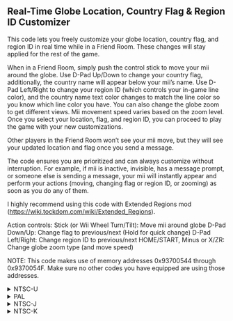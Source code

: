 ## Real-Time Globe Location, Country Flag & Region ID Customizer

This code lets you freely customize your globe location, country flag, and region ID in real time while in a Friend Room. These changes will stay applied for the rest of the game.

When in a Friend Room, simply push the control stick to move your mii around the globe. Use D-Pad Up/Down to change your country flag, additionally, the country name will appear below your mii’s name. Use D-Pad Left/Right to change your region ID (which controls your in-game line color), and the country name text color changes to match the line color so you know which line color you have. You can also change the globe zoom to get different views. Mii movement speed varies based on the zoom level. Once you select your location, flag, and region ID, you can proceed to play the game with your new customizations.

Other players in the Friend Room won’t see your mii move, but they will see your updated location and flag once you send a message.

The code ensures you are prioritized and can always customize without interruption. For example, if mii is inactive, invisible, has a message prompt, or someone else is sending a message, your mii will instantly appear and perform your actions (moving, changing flag or region ID, or zooming) as soon as you do any of them.

I highly recommend using this code with Extended Regions mod (https://wiki.tockdom.com/wiki/Extended_Regions).

Action controls:
Stick (or Wii Wheel Turn/Tilt): Move mii around globe
D-Pad Down/Up: Change flag to previous/next (Hold for quick change)
D-Pad Left/Right: Change region ID to previous/next
HOME/START, Minus or X/ZR: Change globe zoom type (and move speed)

NOTE: This code makes use of memory addresses 0x93700544 through 0x9370054F. Make sure no other codes you have equipped are using those addresses.

<details>
<summary>NTSC-U</summary>

```powerpc
0400AEDC 4800005C
0400AF4C 4800009C
0400B000 4800009C
045CFFE8 93DC033C
C262AE6C 00000044
3EA09370 38E00000
98F5054E 807E0358
88630140 2C030000
40820200 7C0802A6
9001001C 3D608042
8875054C A88B785C
A8AB785E 80DBD958
815B8F4C 48000011
43C80000 42480000
43480000 7EC802A6
1D830004 7C36642E
A18A003C 2C0C0707
41820064 C00A0038
EC000072 FC00001E
D8010010 81810014
7C846214 2C04C001
4181000C 60E4C001
48000010 2C043FFF
41800008 38803FFF
C00A0034 EC000072
FC00001E D8010010
81810014 7CA56214
B08B785C B0AB785E
B08600BC B0A600BE
60E70001 818A0060
82CA0094 7D96B078
76C50060 41820044
88AB67E7 76C40040
4182000C 38A50001
48000008 38A5FFFF
2C050000 40800008
38A00005 2C050005
40810008 38A00000
98AB67E7 98A600C5
60E70008 480000D5
3C800180 80AA00CC
2C850003 40860008
3C800104 7EC52039
4182001C 3863FFFF
2C030000 40800008
38600002 9875054C
60E70010 38800000
75830018 41820050
886B6858 8895054D
38840001 2C040001
41820018 2C040012
41820010 2C040017
4180002C 38800012
75960008 4182000C
38630001 48000008
3863FFFF 986B6858
986600B8 60E70002
48000049 9895054D
2C070000 4182006C
8BFD2B0C 83DBD918
8BDE0059 7C1FF000
41820010 9BDD2B0C
7FDFF378 60E70004
98F5054E 3AA00000
8181001C 398C02A0
7D8803A6 4E800020
7FC802A6 9421FF80
BC610008 38800007
3D808070 618CCED8
7D8903A6 4E800421
B8610008 38210080
7FC803A6 4E800020
2C110000 00000000
C262B150 00000004
3C609370 8883054E
2C840000 40860010
901D2AEC 38000001
9803054C 00000000
C262B4AC 00000003
3F209370 8B39054E
2C190000 4C820020
9421FFD0 00000000
C25CE918 0000001A
7C7D1B78 387F0270
3C808088 6084FADC
3D80805D 618C1C7C
7D8903A6 4E800421
80630028 3F809370
80BC0544 2C050000
40820014 80A30018
90BC0544 80A3001C
90BC0548 3CA0809C
8185D918 818C00E8
2C0C0005 41820028
2C0C0006 41820020
80BC0544 90A30018
80BC0548 90A3001C
38A00000 90BC054C
48000048 3CA08042
88A567E7 3C80808A
608444D4 2C850004
40860008 38840008
40850008 3884FFFC
1CA50004 7C842A14
88A40000 98A30019
88A40001 98A3001B
88A40002 98A3001D
801D033C 7FA3EB78
60000000 00000000
C25CFEE8 00000008
7D6802A6 3F609370
7C761B78 899B054E
71800002 40820010
2C0C0000 41820018
396B0018 3F60809C
396B0088 7D6803A6
4E800020 80030038
60000000 00000000
C25CFFC0 00000005
90010014 3CA09370
8805054E 2C000000
41820010 9883003C
8885054C 38840001
60000000 00000000
C25CFFDC 0000000C
3BC0000A 3CA09370
8985054E 2C0C0000
41820048 3BC00002
7180001E 40820010
801C033C 2C00000A
41800020 38800001
81630014 988B00F9
38800003 90960038
718C0004 40820014
7D6802A6 396B0010
7D6803A6 4E800020
389C0340 00000000
C25CEB58 00000004
80030038 3C609370
8863054E 2C030000
41820008 38000000
60000000 00000000
C2749C88 00000005
3FE09370 8BFF054E
2C1F0000 41820010
3BE00056 93FD00D4
93FD008C 83E1008C
60000000 00000000
```
</details>

<details>
<summary>PAL</summary>

```powerpc
0400AF7C 4800005C
0400AFEC 4800009C
0400B0A0 4800009C
045E5DC4 93DC033C
C25DA8F8 00000044
3EA09370 38E00000
98F5054E 807E0358
88630140 2C030000
40820200 7C0802A6
9001001C 3D608043
8875054C A88BBBDC
A8ABBBDE 80DB2108
815BD70C 48000011
43C80000 42480000
43480000 7EC802A6
1D830004 7C36642E
A18A003C 2C0C0707
41820064 C00A0038
EC000072 FC00001E
D8010010 81810014
7C846214 2C04C001
4181000C 60E4C001
48000010 2C043FFF
41800008 38803FFF
C00A0034 EC000072
FC00001E D8010010
81810014 7CA56214
B08BBBDC B0ABBBDE
B08600BC B0A600BE
60E70001 818A0060
82CA0094 7D96B078
76C50060 41820044
88ABAB67 76C40040
4182000C 38A50001
48000008 38A5FFFF
2C050000 40800008
38A00005 2C050005
40810008 38A00000
98ABAB67 98A600C5
60E70008 480000D5
3C800180 80AA00CC
2C850003 40860008
3C800104 7EC52039
4182001C 3863FFFF
2C030000 40800008
38600002 9875054C
60E70010 38800000
75830018 41820050
886BABD8 8895054D
38840001 2C040001
41820018 2C040012
41820010 2C040017
4180002C 38800012
75960008 4182000C
38630001 48000008
3863FFFF 986BABD8
986600B8 60E70002
48000049 9895054D
2C070000 4182006C
8BFD2B0C 83DB20D8
8BDE0059 7C1FF000
41820010 9BDD2B0C
7FDFF378 60E70004
98F5054E 3AA00000
8181001C 398C02A0
7D8803A6 4E800020
7FC802A6 9421FF80
BC610008 38800007
3D808071 618C497C
7D8903A6 4E800421
B8610008 38210080
7FC803A6 4E800020
2C110000 00000000
C25DABDC 00000004
3C609370 8883054E
2C840000 40860010
901D2AEC 38000001
9803054C 00000000
C25DAF38 00000003
3F209370 8B39054E
2C190000 4C820020
9421FFD0 00000000
C25E46F4 0000001A
7C7D1B78 387F0270
3C808089 608453D4
3D80805E 618C8368
7D8903A6 4E800421
80630028 3F809370
80BC0544 2C050000
40820014 80A30018
90BC0544 80A3001C
90BC0548 3CA0809C
818520D8 818C00E8
2C0C0005 41820028
2C0C0006 41820020
80BC0544 90A30018
80BC0548 90A3001C
38A00000 90BC054C
48000048 3CA08043
88A5AB67 3C80808A
60849DFC 2C850004
40860008 38840008
40850008 3884FFFC
1CA50004 7C842A14
88A40000 98A30019
88A40001 98A3001B
88A40002 98A3001D
801D033C 7FA3EB78
60000000 00000000
C25E5CC4 00000008
7D6802A6 3F609370
7C761B78 899B054E
71800002 40820010
2C0C0000 41820018
396B0018 3F60809C
396B0088 7D6803A6
4E800020 80030038
60000000 00000000
C25E5D9C 00000005
90010014 3CA09370
8805054E 2C000000
41820010 9883003C
8885054C 38840001
60000000 00000000
C25E5DB8 0000000C
3BC0000A 3CA09370
8985054E 2C0C0000
41820048 3BC00002
7180001E 40820010
801C033C 2C00000A
41800020 38800001
81630014 988B00F9
38800003 90960038
718C0004 40820014
7D6802A6 396B0010
7D6803A6 4E800020
389C0340 00000000
C25E4934 00000004
80030038 3C609370
8863054E 2C030000
41820008 38000000
60000000 00000000
C274F1C8 00000005
3FE09370 8BFF054E
2C1F0000 41820010
3BE00056 93FD00D4
93FD008C 83E1008C
60000000 00000000
```
</details>

<details>
<summary>NTSC-J</summary>

```powerpc
0400AEA0 4800005C
0400AF10 4800009C
0400AFC4 4800009C
045E56A0 93DC033C
C25DA1D4 00000044
3EA09370 38E00000
98F5054E 807E0358
88630140 2C030000
40820200 7C0802A6
9001001C 3D608043
8875054C A88BB55C
A8ABB55E 80DB1168
815BC76C 48000011
43C80000 42480000
43480000 7EC802A6
1D830004 7C36642E
A18A003C 2C0C0707
41820064 C00A0038
EC000072 FC00001E
D8010010 81810014
7C846214 2C04C001
4181000C 60E4C001
48000010 2C043FFF
41800008 38803FFF
C00A0034 EC000072
FC00001E D8010010
81810014 7CA56214
B08BB55C B0ABB55E
B08600BC B0A600BE
60E70001 818A0060
82CA0094 7D96B078
76C50060 41820044
88ABA4E7 76C40040
4182000C 38A50001
48000008 38A5FFFF
2C050000 40800008
38A00005 2C050005
40810008 38A00000
98ABA4E7 98A600C5
60E70008 480000D5
3C800180 80AA00CC
2C850003 40860008
3C800104 7EC52039
4182001C 3863FFFF
2C030000 40800008
38600002 9875054C
60E70010 38800000
75830018 41820050
886BA558 8895054D
38840001 2C040001
41820018 2C040012
41820010 2C040017
4180002C 38800012
75960008 4182000C
38630001 48000008
3863FFFF 986BA558
986600B8 60E70002
48000049 9895054D
2C070000 4182006C
8BFD2B0C 83DB1138
8BDE0059 7C1FF000
41820010 9BDD2B0C
7FDFF378 60E70004
98F5054E 3AA00000
8181001C 398C02A0
7D8803A6 4E800020
7FC802A6 9421FF80
BC610008 38800007
3D808071 618C3FE8
7D8903A6 4E800421
B8610008 38210080
7FC803A6 4E800020
2C110000 00000000
C25DA4B8 00000004
3C609370 8883054E
2C840000 40860010
901D2AEC 38000001
9803054C 00000000
C25DA814 00000003
3F209370 8B39054E
2C190000 4C820020
9421FFD0 00000000
C25E3FD0 0000001A
7C7D1B78 387F0270
3C808089 60844A24
3D80805E 618C7C44
7D8903A6 4E800421
80630028 3F809370
80BC0544 2C050000
40820014 80A30018
90BC0544 80A3001C
90BC0548 3CA0809C
81851138 818C00E8
2C0C0005 41820028
2C0C0006 41820020
80BC0544 90A30018
80BC0548 90A3001C
38A00000 90BC054C
48000048 3CA08043
88A5A4E7 3C80808A
60848F5C 2C850004
40860008 38840008
40850008 3884FFFC
1CA50004 7C842A14
88A40000 98A30019
88A40001 98A3001B
88A40002 98A3001D
801D033C 7FA3EB78
60000000 00000000
C25E55A0 00000008
7D6802A6 3F609370
7C761B78 899B054E
71800002 40820010
2C0C0000 41820018
396B0018 3F60809C
396B0088 7D6803A6
4E800020 80030038
60000000 00000000
C25E5678 00000005
90010014 3CA09370
8805054E 2C000000
41820010 9883003C
8885054C 38840001
60000000 00000000
C25E5694 0000000C
3BC0000A 3CA09370
8985054E 2C0C0000
41820048 3BC00002
7180001E 40820010
801C033C 2C00000A
41800020 38800001
81630014 988B00F9
38800003 90960038
718C0004 40820014
7D6802A6 396B0010
7D6803A6 4E800020
389C0340 00000000
C25E4210 00000004
80030038 3C609370
8863054E 2C030000
41820008 38000000
60000000 00000000
C274E834 00000005
3FE09370 8BFF054E
2C1F0000 41820010
3BE00056 93FD00D4
93FD008C 83E1008C
60000000 00000000
```
</details>

<details>
<summary>NTSC-K</summary>

```powerpc
0400B028 4800005C
0400B098 4800009C
0400B14C 4800009C
045D3F60 93DC033C
C25C8A94 00000044
3EA09370 38E00000
98F5054E 807E0358
88630140 2C030000
40820200 7C0802A6
9001001C 3D608042
8875054C A88B9BFC
A8AB9BFE 80DB0748
815BBD4C 48000011
43C80000 42480000
43480000 7EC802A6
1D830004 7C36642E
A18A003C 2C0C0707
41820064 C00A0038
EC000072 FC00001E
D8010010 81810014
7C846214 2C04C001
4181000C 60E4C001
48000010 2C043FFF
41800008 38803FFF
C00A0034 EC000072
FC00001E D8010010
81810014 7CA56214
B08B9BFC B0AB9BFE
B08600BC B0A600BE
60E70001 818A0060
82CA0094 7D96B078
76C50060 41820044
88AB8B87 76C40040
4182000C 38A50001
48000008 38A5FFFF
2C050000 40800008
38A00005 2C050005
40810008 38A00000
98AB8B87 98A600C5
60E70008 480000D5
3C800180 80AA00CC
2C850003 40860008
3C800104 7EC52039
4182001C 3863FFFF
2C030000 40800008
38600002 9875054C
60E70010 38800000
75830018 41820050
886B8BF8 8895054D
38840001 2C040001
41820018 2C040012
41820010 2C040017
4180002C 38800012
75960008 4182000C
38630001 48000008
3863FFFF 986B8BF8
986600B8 60E70002
48000049 9895054D
2C070000 4182006C
8BFD2B0C 83DB0718
8BDE0059 7C1FF000
41820010 9BDD2B0C
7FDFF378 60E70004
98F5054E 3AA00000
8181001C 398C02A0
7D8803A6 4E800020
7FC802A6 9421FF80
BC610008 38800007
3D808070 618C2D24
7D8903A6 4E800421
B8610008 38210080
7FC803A6 4E800020
2C110000 00000000
C25C8D78 00000004
3C609370 8883054E
2C840000 40860010
901D2AEC 38000001
9803054C 00000000
C25C90D4 00000003
3F209370 8B39054E
2C190000 4C820020
9421FFD0 00000000
C25D2890 0000001A
7C7D1B78 387F0270
3C808088 608437E4
3D80805D 618C6504
7D8903A6 4E800421
80630028 3F809370
80BC0544 2C050000
40820014 80A30018
90BC0544 80A3001C
90BC0548 3CA0809B
81850718 818C00E8
2C0C0005 41820028
2C0C0006 41820020
80BC0544 90A30018
80BC0548 90A3001C
38A00000 90BC054C
48000048 3CA08042
88A58B87 3C808089
6084825C 2C850004
40860008 38840008
40850008 3884FFFC
1CA50004 7C842A14
88A40000 98A30019
88A40001 98A3001B
88A40002 98A3001D
801D033C 7FA3EB78
60000000 00000000
C25D3E60 00000008
7D6802A6 3F609370
7C761B78 899B054E
71800002 40820010
2C0C0000 41820018
396B0018 3F60809B
396B0088 7D6803A6
4E800020 80030038
60000000 00000000
C25D3F38 00000005
90010014 3CA09370
8805054E 2C000000
41820010 9883003C
8885054C 38840001
60000000 00000000
C25D3F54 0000000C
3BC0000A 3CA09370
8985054E 2C0C0000
41820048 3BC00002
7180001E 40820010
801C033C 2C00000A
41800020 38800001
81630014 988B00F9
38800003 90960038
718C0004 40820014
7D6802A6 396B0010
7D6803A6 4E800020
389C0340 00000000
C25D2AD0 00000004
80030038 3C609370
8863054E 2C030000
41820008 38000000
60000000 00000000
C273D588 00000005
3FE09370 8BFF054E
2C1F0000 41820010
3BE00056 93FD00D4
93FD008C 83E1008C
60000000 00000000
```
</details>